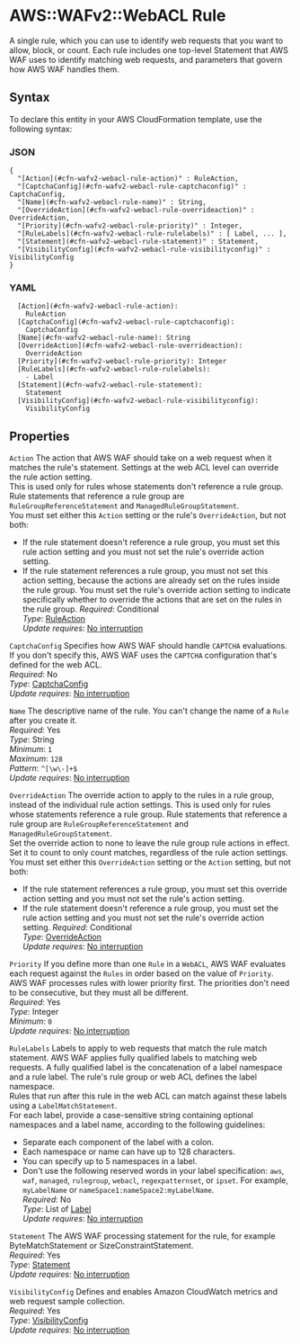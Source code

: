 # AWS::WAFv2::WebACL Rule<a name="aws-properties-wafv2-webacl-rule"></a>

A single rule, which you can use to identify web requests that you want to allow, block, or count\. Each rule includes one top\-level Statement that AWS WAF uses to identify matching web requests, and parameters that govern how AWS WAF handles them\. 

## Syntax<a name="aws-properties-wafv2-webacl-rule-syntax"></a>

To declare this entity in your AWS CloudFormation template, use the following syntax:

### JSON<a name="aws-properties-wafv2-webacl-rule-syntax.json"></a>

```
{
  "[Action](#cfn-wafv2-webacl-rule-action)" : RuleAction,
  "[CaptchaConfig](#cfn-wafv2-webacl-rule-captchaconfig)" : CaptchaConfig,
  "[Name](#cfn-wafv2-webacl-rule-name)" : String,
  "[OverrideAction](#cfn-wafv2-webacl-rule-overrideaction)" : OverrideAction,
  "[Priority](#cfn-wafv2-webacl-rule-priority)" : Integer,
  "[RuleLabels](#cfn-wafv2-webacl-rule-rulelabels)" : [ Label, ... ],
  "[Statement](#cfn-wafv2-webacl-rule-statement)" : Statement,
  "[VisibilityConfig](#cfn-wafv2-webacl-rule-visibilityconfig)" : VisibilityConfig
}
```

### YAML<a name="aws-properties-wafv2-webacl-rule-syntax.yaml"></a>

```
  [Action](#cfn-wafv2-webacl-rule-action): 
    RuleAction
  [CaptchaConfig](#cfn-wafv2-webacl-rule-captchaconfig): 
    CaptchaConfig
  [Name](#cfn-wafv2-webacl-rule-name): String
  [OverrideAction](#cfn-wafv2-webacl-rule-overrideaction): 
    OverrideAction
  [Priority](#cfn-wafv2-webacl-rule-priority): Integer
  [RuleLabels](#cfn-wafv2-webacl-rule-rulelabels): 
    - Label
  [Statement](#cfn-wafv2-webacl-rule-statement): 
    Statement
  [VisibilityConfig](#cfn-wafv2-webacl-rule-visibilityconfig): 
    VisibilityConfig
```

## Properties<a name="aws-properties-wafv2-webacl-rule-properties"></a>

`Action`  <a name="cfn-wafv2-webacl-rule-action"></a>
The action that AWS WAF should take on a web request when it matches the rule's statement\. Settings at the web ACL level can override the rule action setting\.   
This is used only for rules whose statements don't reference a rule group\. Rule statements that reference a rule group are `RuleGroupReferenceStatement` and `ManagedRuleGroupStatement`\.   
You must set either this `Action` setting or the rule's `OverrideAction`, but not both:  
+ If the rule statement doesn't reference a rule group, you must set this rule action setting and you must not set the rule's override action setting\. 
+ If the rule statement references a rule group, you must not set this action setting, because the actions are already set on the rules inside the rule group\. You must set the rule's override action setting to indicate specifically whether to override the actions that are set on the rules in the rule group\. 
*Required*: Conditional  
*Type*: [RuleAction](aws-properties-wafv2-webacl-ruleaction.md)  
*Update requires*: [No interruption](https://docs.aws.amazon.com/AWSCloudFormation/latest/UserGuide/using-cfn-updating-stacks-update-behaviors.html#update-no-interrupt)

`CaptchaConfig`  <a name="cfn-wafv2-webacl-rule-captchaconfig"></a>
Specifies how AWS WAF should handle `CAPTCHA` evaluations\. If you don't specify this, AWS WAF uses the `CAPTCHA` configuration that's defined for the web ACL\.   
*Required*: No  
*Type*: [CaptchaConfig](aws-properties-wafv2-webacl-captchaconfig.md)  
*Update requires*: [No interruption](https://docs.aws.amazon.com/AWSCloudFormation/latest/UserGuide/using-cfn-updating-stacks-update-behaviors.html#update-no-interrupt)

`Name`  <a name="cfn-wafv2-webacl-rule-name"></a>
The descriptive name of the rule\. You can't change the name of a `Rule` after you create it\.   
*Required*: Yes  
*Type*: String  
*Minimum*: `1`  
*Maximum*: `128`  
*Pattern*: `^[\w\-]+$`  
*Update requires*: [No interruption](https://docs.aws.amazon.com/AWSCloudFormation/latest/UserGuide/using-cfn-updating-stacks-update-behaviors.html#update-no-interrupt)

`OverrideAction`  <a name="cfn-wafv2-webacl-rule-overrideaction"></a>
The override action to apply to the rules in a rule group, instead of the individual rule action settings\. This is used only for rules whose statements reference a rule group\. Rule statements that reference a rule group are `RuleGroupReferenceStatement` and `ManagedRuleGroupStatement`\.   
Set the override action to none to leave the rule group rule actions in effect\. Set it to count to only count matches, regardless of the rule action settings\.   
You must set either this `OverrideAction` setting or the `Action` setting, but not both:   
+ If the rule statement references a rule group, you must set this override action setting and you must not set the rule's action setting\. 
+ If the rule statement doesn't reference a rule group, you must set the rule action setting and you must not set the rule's override action setting\. 
*Required*: Conditional  
*Type*: [OverrideAction](aws-properties-wafv2-webacl-overrideaction.md)  
*Update requires*: [No interruption](https://docs.aws.amazon.com/AWSCloudFormation/latest/UserGuide/using-cfn-updating-stacks-update-behaviors.html#update-no-interrupt)

`Priority`  <a name="cfn-wafv2-webacl-rule-priority"></a>
If you define more than one `Rule` in a `WebACL`, AWS WAF evaluates each request against the `Rules` in order based on the value of `Priority`\. AWS WAF processes rules with lower priority first\. The priorities don't need to be consecutive, but they must all be different\.  
*Required*: Yes  
*Type*: Integer  
*Minimum*: `0`  
*Update requires*: [No interruption](https://docs.aws.amazon.com/AWSCloudFormation/latest/UserGuide/using-cfn-updating-stacks-update-behaviors.html#update-no-interrupt)

`RuleLabels`  <a name="cfn-wafv2-webacl-rule-rulelabels"></a>
Labels to apply to web requests that match the rule match statement\. AWS WAF applies fully qualified labels to matching web requests\. A fully qualified label is the concatenation of a label namespace and a rule label\. The rule's rule group or web ACL defines the label namespace\.   
Rules that run after this rule in the web ACL can match against these labels using a `LabelMatchStatement`\.  
For each label, provide a case\-sensitive string containing optional namespaces and a label name, according to the following guidelines:  
+ Separate each component of the label with a colon\. 
+ Each namespace or name can have up to 128 characters\.
+ You can specify up to 5 namespaces in a label\.
+ Don't use the following reserved words in your label specification: `aws`, `waf`, `managed`, `rulegroup`, `webacl`, `regexpatternset`, or `ipset`\.
For example, `myLabelName` or `nameSpace1:nameSpace2:myLabelName`\.   
*Required*: No  
*Type*: List of [Label](aws-properties-wafv2-webacl-label.md)  
*Update requires*: [No interruption](https://docs.aws.amazon.com/AWSCloudFormation/latest/UserGuide/using-cfn-updating-stacks-update-behaviors.html#update-no-interrupt)

`Statement`  <a name="cfn-wafv2-webacl-rule-statement"></a>
The AWS WAF processing statement for the rule, for example ByteMatchStatement or SizeConstraintStatement\.   
*Required*: Yes  
*Type*: [Statement](aws-properties-wafv2-webacl-statement.md)  
*Update requires*: [No interruption](https://docs.aws.amazon.com/AWSCloudFormation/latest/UserGuide/using-cfn-updating-stacks-update-behaviors.html#update-no-interrupt)

`VisibilityConfig`  <a name="cfn-wafv2-webacl-rule-visibilityconfig"></a>
Defines and enables Amazon CloudWatch metrics and web request sample collection\.   
*Required*: Yes  
*Type*: [VisibilityConfig](aws-properties-wafv2-webacl-visibilityconfig.md)  
*Update requires*: [No interruption](https://docs.aws.amazon.com/AWSCloudFormation/latest/UserGuide/using-cfn-updating-stacks-update-behaviors.html#update-no-interrupt)